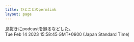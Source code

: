 ```yaml
---
title: ひとことのpermlink
layout: page
---
```

<div class="box" dt="1676357925134">
  息抜きにpodcastを録るなどした。
  <div class="content is-small">Tue Feb 14 2023 15:58:45 GMT+0900 (Japan Standard Time)</div>
</div>